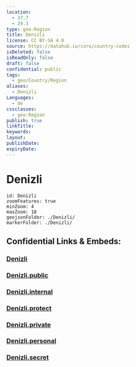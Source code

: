 ```yaml
---
location:
  - 37.7
  - 29.3
type: geo-Region
title: Denizli
license: CC BY-SA 4.0
source: https://datahub.io/core/country-codes
isDeleted: false
isReadOnly: false
draft: false
confidential: public
tags:
  - geo/Country/Region
aliases:
  - Denizli
Languages:
  - de
cssclasses:
  - geo-Region
publish: true
linkTitle:
keywords:
layout:
publishDate:
expiryDate:
---
```


# Denizli

```leaflet
id: Denizli
zoomFeatures: true 
minZoom: 4 
maxZoom: 18
geojsonFolder: ./Denizli/
markerFolder: ./Denizli/
```


## Confidential Links & Embeds: 

### [Denizli](/_Standards/Earth/Continent/Europe/Europe~East/Turkey/Provinces~Turkey/Denizli.md) 

### [Denizli.public](/_public/Earth/Continent/Europe/Europe~East/Turkey/Provinces~Turkey/Denizli.public.md) 

### [Denizli.internal](/_internal/Earth/Continent/Europe/Europe~East/Turkey/Provinces~Turkey/Denizli.internal.md) 

### [Denizli.protect](/_protect/Earth/Continent/Europe/Europe~East/Turkey/Provinces~Turkey/Denizli.protect.md) 

### [Denizli.private](/_private/Earth/Continent/Europe/Europe~East/Turkey/Provinces~Turkey/Denizli.private.md) 

### [Denizli.personal](/_personal/Earth/Continent/Europe/Europe~East/Turkey/Provinces~Turkey/Denizli.personal.md) 

### [Denizli.secret](/_secret/Earth/Continent/Europe/Europe~East/Turkey/Provinces~Turkey/Denizli.secret.md)

